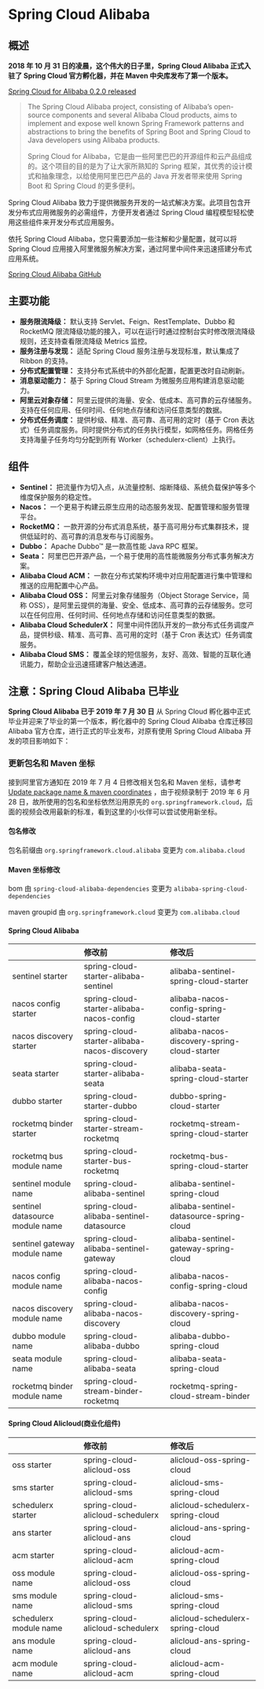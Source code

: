 # Spring Cloud Alibaba

## 概述

**2018 年 10 月 31 日的凌晨，这个伟大的日子里，Spring Cloud Alibaba 正式入驻了 Spring Cloud 官方孵化器，并在 Maven 中央库发布了第一个版本。**

[Spring Cloud for Alibaba 0.2.0 released](http://www.qfdmy.com/wp-content/themes/quanbaike/go.php?url=aHR0cHM6Ly9zcHJpbmcuaW8vYmxvZy8yMDE4LzEwLzMwL3NwcmluZy1jbG91ZC1mb3ItYWxpYmFiYS0wLTItMC1yZWxlYXNlZA==)

> The Spring Cloud Alibaba project, consisting of Alibaba’s open-source components and several Alibaba Cloud products, aims to implement and expose well known Spring Framework patterns and abstractions to bring the benefits of Spring Boot and Spring Cloud to Java developers using Alibaba products.
>
> Spring Cloud for Alibaba，它是由一些阿里巴巴的开源组件和云产品组成的。这个项目的目的是为了让大家所熟知的 Spring 框架，其优秀的设计模式和抽象理念，以给使用阿里巴巴产品的 Java 开发者带来使用 Spring Boot 和 Spring Cloud 的更多便利。

Spring Cloud Alibaba 致力于提供微服务开发的一站式解决方案。此项目包含开发分布式应用微服务的必需组件，方便开发者通过 Spring Cloud 编程模型轻松使用这些组件来开发分布式应用服务。

依托 Spring Cloud Alibaba，您只需要添加一些注解和少量配置，就可以将 Spring Cloud 应用接入阿里微服务解决方案，通过阿里中间件来迅速搭建分布式应用系统。

[Spring Cloud Alibaba GitHub](http://www.qfdmy.com/wp-content/themes/quanbaike/go.php?url=aHR0cHM6Ly9naXRodWIuY29tL3NwcmluZy1jbG91ZC1pbmN1YmF0b3Ivc3ByaW5nLWNsb3VkLWFsaWJhYmEvYmxvYi9tYXN0ZXIvUkVBRE1FLXpoLm1k)

## 主要功能

- **服务限流降级：** 默认支持 Servlet、Feign、RestTemplate、Dubbo 和 RocketMQ 限流降级功能的接入，可以在运行时通过控制台实时修改限流降级规则，还支持查看限流降级 Metrics 监控。
- **服务注册与发现：** 适配 Spring Cloud 服务注册与发现标准，默认集成了 Ribbon 的支持。
- **分布式配置管理：** 支持分布式系统中的外部化配置，配置更改时自动刷新。
- **消息驱动能力：** 基于 Spring Cloud Stream 为微服务应用构建消息驱动能力。
- **阿里云对象存储：** 阿里云提供的海量、安全、低成本、高可靠的云存储服务。支持在任何应用、任何时间、任何地点存储和访问任意类型的数据。
- **分布式任务调度：** 提供秒级、精准、高可靠、高可用的定时（基于 Cron 表达式）任务调度服务。同时提供分布式的任务执行模型，如网格任务。网格任务支持海量子任务均匀分配到所有 Worker（schedulerx-client）上执行。

## 组件

- **Sentinel：** 把流量作为切入点，从流量控制、熔断降级、系统负载保护等多个维度保护服务的稳定性。
- **Nacos：** 一个更易于构建云原生应用的动态服务发现、配置管理和服务管理平台。
- **RocketMQ：** 一款开源的分布式消息系统，基于高可用分布式集群技术，提供低延时的、高可靠的消息发布与订阅服务。
- **Dubbo：** Apache Dubbo™ 是一款高性能 Java RPC 框架。
- **Seata：** 阿里巴巴开源产品，一个易于使用的高性能微服务分布式事务解决方案。
- **Alibaba Cloud ACM：** 一款在分布式架构环境中对应用配置进行集中管理和推送的应用配置中心产品。
- **Alibaba Cloud OSS：** 阿里云对象存储服务（Object Storage Service，简称 OSS），是阿里云提供的海量、安全、低成本、高可靠的云存储服务。您可以在任何应用、任何时间、任何地点存储和访问任意类型的数据。
- **Alibaba Cloud SchedulerX：** 阿里中间件团队开发的一款分布式任务调度产品，提供秒级、精准、高可靠、高可用的定时（基于 Cron 表达式）任务调度服务。
- **Alibaba Cloud SMS：** 覆盖全球的短信服务，友好、高效、智能的互联化通讯能力，帮助企业迅速搭建客户触达通道。

## 注意：Spring Cloud Alibaba 已毕业

**Spring Cloud Alibaba 已于 2019 年 7 月 30 日** 从 Spring Cloud 孵化器中正式毕业并迎来了毕业的第一个版本，孵化器中的 Spring Cloud Alibaba 仓库迁移回 Alibaba 官方仓库，进行正式的毕业发布，对原有使用 Spring Cloud Alibaba 开发的项目影响如下：

### 更新包名和 Maven 坐标

接到阿里官方通知在 2019 年 7 月 4 日修改相关包名和 Maven 坐标，请参考 [Update package name & maven coordinates](http://www.qfdmy.com/wp-content/themes/quanbaike/go.php?url=aHR0cHM6Ly9naXRodWIuY29tL2FsaWJhYmEvc3ByaW5nLWNsb3VkLWFsaWJhYmEvaXNzdWVzLzczNA==) ，由于视频录制于 2019 年 6 月 28 日，故所使用的包名和坐标依然沿用原先的 `org.springframework.cloud`，后面的视频会改用最新的标准，看到这里的小伙伴可以尝试使用新坐标。

#### 包名修改

包名前缀由 `org.springframework.cloud.alibaba` 变更为 `com.alibaba.cloud`

#### Maven 坐标修改

bom 由 `spring-cloud-alibaba-dependencies` 变更为 `alibaba-spring-cloud-dependencies`

maven groupid 由 `org.springframework.cloud` 变更为 `com.alibaba.cloud`

#### Spring Cloud Alibaba

|                                 | 修改前                                       | 修改后                                       |
| :------------------------------ | :------------------------------------------- | :------------------------------------------- |
| sentinel starter                | spring-cloud-starter-alibaba-sentinel        | alibaba-sentinel-spring-cloud-starter        |
| nacos config starter            | spring-cloud-starter-alibaba-nacos-config    | alibaba-nacos-config-spring-cloud-starter    |
| nacos discovery starter         | spring-cloud-starter-alibaba-nacos-discovery | alibaba-nacos-discovery-spring-cloud-starter |
| seata starter                   | spring-cloud-starter-alibaba-seata           | alibaba-seata-spring-cloud-starter           |
| dubbo starter                   | spring-cloud-starter-dubbo                   | dubbo-spring-cloud-starter                   |
| rocketmq binder starter         | spring-cloud-starter-stream-rocketmq         | rocketmq-stream-spring-cloud-starter         |
| rocketmq bus module name        | spring-cloud-starter-bus-rocketmq            | rocketmq-bus-spring-cloud-starter            |
| sentinel module name            | spring-cloud-alibaba-sentinel                | alibaba-sentinel-spring-cloud                |
| sentinel datasource module name | spring-cloud-alibaba-sentinel-datasource     | alibaba-sentinel-datasource-spring-cloud     |
| sentinel gateway module name    | spring-cloud-alibaba-sentinel-gateway        | alibaba-sentinel-gateway-spring-cloud        |
| nacos config module name        | spring-cloud-alibaba-nacos-config            | alibaba-nacos-config-spring-cloud            |
| nacos discovery module name     | spring-cloud-alibaba-nacos-discovery         | alibaba-nacos-discovery-spring-cloud         |
| dubbo module name               | spring-cloud-alibaba-dubbo                   | alibaba-dubbo-spring-cloud                   |
| seata module name               | spring-cloud-alibaba-seata                   | alibaba-seata-spring-cloud                   |
| rocketmq binder module name     | spring-cloud-stream-binder-rocketmq          | rocketmq-spring-cloud-stream-binder          |

#### Spring Cloud Alicloud(商业化组件)

|                        | 修改前                           | 修改后                           |
| :--------------------- | :------------------------------- | :------------------------------- |
| oss starter            | spring-cloud-alicloud-oss        | alicloud-oss-spring-cloud        |
| sms starter            | spring-cloud-alicloud-sms        | alicloud-sms-spring-cloud        |
| schedulerx starter     | spring-cloud-alicloud-schedulerx | alicloud-schedulerx-spring-cloud |
| ans starter            | spring-cloud-alicloud-ans        | alicloud-ans-spring-cloud        |
| acm starter            | spring-cloud-alicloud-acm        | alicloud-acm-spring-cloud        |
| oss module name        | spring-cloud-alicloud-oss        | alicloud-oss-spring-cloud        |
| sms module name        | spring-cloud-alicloud-sms        | alicloud-sms-spring-cloud        |
| schedulerx module name | spring-cloud-alicloud-schedulerx | alicloud-schedulerx-spring-cloud |
| ans module name        | spring-cloud-alicloud-ans        | alicloud-ans-spring-cloud        |
| acm module name        | spring-cloud-alicloud-acm        | alicloud-acm-spring-cloud        |